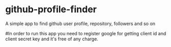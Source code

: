 # github-profile-finder
A simple app to find github user profile, repository, followers and so on


#In order to run this app you  need to register google for getting client id and client secret key and it's free of any charge.
